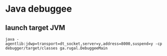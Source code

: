 # Java debuggee


## launch target JVM
```shell
java -agentlib:jdwp=transport=dt_socket,server=y,address=8000,suspend=y -cp debugger/target/classes ga.rugal.DebuggeeMain
```
